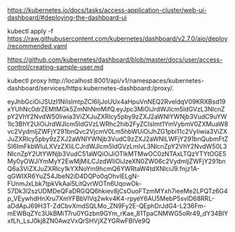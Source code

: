 https://kubernetes.io/docs/tasks/access-application-cluster/web-ui-dashboard/#deploying-the-dashboard-ui

kubectl apply -f https://raw.githubusercontent.com/kubernetes/dashboard/v2.7.0/aio/deploy/recommended.yaml

https://github.com/kubernetes/dashboard/blob/master/docs/user/access-control/creating-sample-user.md

kubectl proxy
http://localhost:8001/api/v1/namespaces/kubernetes-dashboard/services/https:kubernetes-dashboard:/proxy/.


eyJhbGciOiJSUzI1NiIsImtpZCI6IjJoUUx4aHpuVnNEQ2RveldqV09KRXBsd19xYUhNc0drZEMtMGk5ZmNhNmMifQ.eyJpc3MiOiJrdWJlcm5ldGVzL3NlcnZpY2VhY2NvdW50Iiwia3ViZXJuZXRlcy5pby9zZXJ2aWNlYWNjb3VudC9uYW1lc3BhY2UiOiJrdWJlcm5ldGVzLWRhc2hib2FyZCIsImt1YmVybmV0ZXMuaW8vc2VydmljZWFjY291bnQvc2VjcmV0Lm5hbWUiOiJhZG1pbi11c2VyIiwia3ViZXJuZXRlcy5pby9zZXJ2aWNlYWNjb3VudC9zZXJ2aWNlLWFjY291bnQubmFtZSI6ImFkbWluLXVzZXIiLCJrdWJlcm5ldGVzLmlvL3NlcnZpY2VhY2NvdW50L3NlcnZpY2UtYWNjb3VudC51aWQiOiJiOTlkMTMwOC0zNTAxLTQzYTYtOGE5My0yOWJiYmMyY2EwMjMiLCJzdWIiOiJzeXN0ZW06c2VydmljZWFjY291bnQ6a3ViZXJuZXRlcy1kYXNoYm9hcmQ6YWRtaW4tdXNlciJ9.fnjz1A-qGWIXR6YuZ54JbeN2iD4DQPo0qOhvIELgN-FUnmJxLbk7tpkVkAai5LitQvrWOTn6UqowOk-57Dk3l2szUDMDeQFaDRGQQ6hkiev8jCsOuoFTzmMYxh7ieeMe2LPQTz6G4p_VEywhdHnXru7XmYFBbVlVq2wkv4K4-rpyeY6AU5MebP5svlD68RRL-aDdApJ69H3T-ZdCbvXmdSQLMo_ZN9Fy2E-QEphDrJdG4-L236Fm-mEWBqZYc3UkBMiT7ru0YGzbn9GYm_rKae_81TpaCNMWG5oRr49_dY34BIYxfLh_LsJ0kj8ZN0AwzVxQrSHVjXZYGRwFBlVe9Q